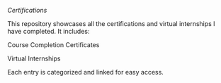 *Certifications*

This repository showcases all the certifications and virtual internships I have completed. It includes:

Course Completion Certificates

Virtual Internships

Each entry is categorized and linked for easy access.



